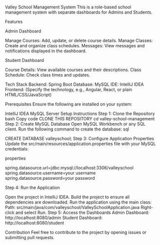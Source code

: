 Valley School Management System
This is a role-based school management system with separate dashboards for Admins and Students.

Features

Admin Dashboard

Manage Courses: Add, update, or delete course details.
Manage Classes: Create and organize class schedules.
Messages: View messages and notifications displayed in the dashboard.

Student Dashboard

Course Details: View available courses and their descriptions.
Class Schedule: Check class times and updates.


Tech Stack
Backend: Spring Boot
Database: MySQL
IDE: IntelliJ IDEA
Frontend: (Specify the technology, e.g., Angular, React, or plain HTML/CSS/JavaScript)

Prerequisites
Ensure the following are installed on your system:

IntelliJ IDEA
MySQL Server
Setup Instructions
Step 1: Clone the Repository
bash
Copy code
CLONE THIS REPOSITORY
cd valley-school-management
Step 2: Create MySQL Database
Open MySQL Workbench or any SQL client.
Run the following command to create the database:
sql

CREATE DATABASE valleyschool;
Step 3: Configure Application Properties
Update the src/main/resources/application.properties file with your MySQL credentials:

properties

spring.datasource.url=jdbc:mysql://localhost:3306/valleyschool
spring.datasource.username=your username
spring.datasource.password=your password

Step 4: Run the Application

Open the project in IntelliJ IDEA.
Build the project to ensure all dependencies are downloaded.
Run the application using the main class:
Path: src/main/java/com/valleyschool/ValleySchoolApplication.java
Right-click and select Run.
Step 5: Access the Dashboards
Admin Dashboard: http://localhost:8080/admin
Student Dashboard: http://localhost:8080/student

Contribution
Feel free to contribute to the project by opening issues or submitting pull requests.
